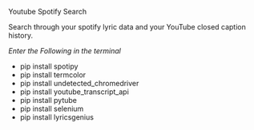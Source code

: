 Youtube Spotify Search

Search through your spotify lyric data and your YouTube closed caption history.  

*Enter the Following in the terminal*
- pip install spotipy
- pip install termcolor
- pip install undetected_chromedriver
- pip install youtube_transcript_api
- pip install pytube
- pip install selenium
- pip install lyricsgenius


